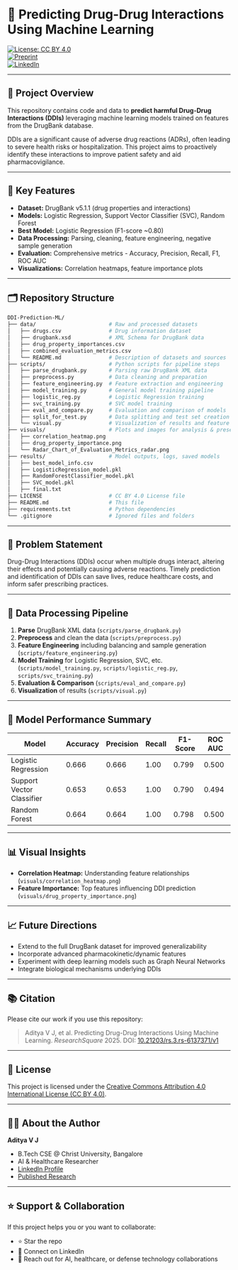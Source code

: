 # 💊 Predicting Drug-Drug Interactions Using Machine Learning

[![License: CC BY 4.0](https://img.shields.io/badge/License-CC%20BY%204.0-green.svg)](https://creativecommons.org/licenses/by/4.0/)  
[![Preprint](https://img.shields.io/badge/Read-Preprint-orange)](https://www.researchsquare.com/article/rs-6137371/v1)  
[![LinkedIn](https://img.shields.io/badge/Author-RAAPPO-blue)](https://www.linkedin.com/in/raappo/)

---

## 🚀 Project Overview

This repository contains code and data to **predict harmful Drug-Drug Interactions (DDIs)** leveraging machine learning models trained on features from the DrugBank database.

DDIs are a significant cause of adverse drug reactions (ADRs), often leading to severe health risks or hospitalization. This project aims to proactively identify these interactions to improve patient safety and aid pharmacovigilance.

---

## 🎯 Key Features

- **Dataset:** DrugBank v5.1.1 (drug properties and interactions)  
- **Models:** Logistic Regression, Support Vector Classifier (SVC), Random Forest  
- **Best Model:** Logistic Regression (F1-score ~0.80)  
- **Data Processing:** Parsing, cleaning, feature engineering, negative sample generation  
- **Evaluation:** Comprehensive metrics - Accuracy, Precision, Recall, F1, ROC AUC  
- **Visualizations:** Correlation heatmaps, feature importance plots  

---

## 🗂 Repository Structure

```bash
DDI-Prediction-ML/
├── data/                       # Raw and processed datasets
│   ├── drugs.csv               # Drug information dataset
│   ├── drugbank.xsd            # XML Schema for DrugBank data
│   ├── drug_property_importances.csv
│   ├── combined_evaluation_metrics.csv
│   └── README.md               # Description of datasets and sources
├── scripts/                    # Python scripts for pipeline steps
│   ├── parse_drugbank.py       # Parsing raw DrugBank XML data
│   ├── preprocess.py           # Data cleaning and preparation
│   ├── feature_engineering.py  # Feature extraction and engineering
│   ├── model_training.py       # General model training pipeline
│   ├── logistic_reg.py         # Logistic Regression training
│   ├── svc_training.py         # SVC model training
│   ├── eval_and_compare.py     # Evaluation and comparison of models
│   ├── split_for_test.py       # Data splitting and test set creation
│   └── visual.py               # Visualization of results and feature importance
├── visuals/                    # Plots and images for analysis & presentation
│   ├── correlation_heatmap.png
│   ├── drug_property_importance.png
│   └── Radar_Chart_of_Evaluation_Metrics_radar.png
├── results/                    # Model outputs, logs, saved models
│   ├── best_model_info.csv
│   ├── LogisticRegression_model.pkl
│   ├── RandomForestClassifier_model.pkl
│   ├── SVC_model.pkl
│   ├── final.txt       
├── LICENSE                     # CC BY 4.0 License file
├── README.md                   # This file
├── requirements.txt            # Python dependencies
└── .gitignore                  # Ignored files and folders
```

---

## 🧠 Problem Statement

Drug-Drug Interactions (DDIs) occur when multiple drugs interact, altering their effects and potentially causing adverse reactions. Timely prediction and identification of DDIs can save lives, reduce healthcare costs, and inform safer prescribing practices.

---

## 🧪 Data Processing Pipeline

1. **Parse** DrugBank XML data (`scripts/parse_drugbank.py`)  
2. **Preprocess** and clean the data (`scripts/preprocess.py`)  
3. **Feature Engineering** including balancing and sample generation (`scripts/feature_engineering.py`)  
4. **Model Training** for Logistic Regression, SVC, etc. (`scripts/model_training.py`, `scripts/logistic_reg.py`, `scripts/svc_training.py`)  
5. **Evaluation & Comparison** (`scripts/eval_and_compare.py`)  
6. **Visualization** of results (`scripts/visual.py`)  

---

## 🤖 Model Performance Summary

| Model                    | Accuracy | Precision | Recall | F1-Score | ROC AUC |
|--------------------------|----------|-----------|--------|----------|---------|
| Logistic Regression       | 0.666    | 0.666     | 1.00   | 0.799    | 0.500   |
| Support Vector Classifier | 0.653    | 0.653     | 1.00   | 0.790    | 0.494   |
| Random Forest            | 0.664    | 0.664     | 1.00   | 0.798    | 0.500   |

---

## 📊 Visual Insights

- **Correlation Heatmap:** Understanding feature relationships (`visuals/correlation_heatmap.png`)  
- **Feature Importance:** Top features influencing DDI prediction (`visuals/drug_property_importance.png`)  

---

## 📈 Future Directions

- Extend to the full DrugBank dataset for improved generalizability  
- Incorporate advanced pharmacokinetic/dynamic features  
- Experiment with deep learning models such as Graph Neural Networks  
- Integrate biological mechanisms underlying DDIs  

---

## 📚 Citation

Please cite our work if you use this repository:

> Aditya V J, et al. Predicting Drug-Drug Interactions Using Machine Learning. *ResearchSquare* 2025. DOI: [10.21203/rs.3.rs-6137371/v1](https://doi.org/10.21203/rs.3.rs-6137371/v1)

---

## 🔖 License

This project is licensed under the [Creative Commons Attribution 4.0 International License (CC BY 4.0)](https://creativecommons.org/licenses/by/4.0/).

---

## 👨‍💻 About the Author

**Aditya V J**  
- B.Tech CSE @ Christ University, Bangalore  
- AI & Healthcare Researcher  
- [LinkedIn Profile](https://www.linkedin.com/in/raappo/)  
- [Published Research](https://doi.org/10.21203/rs.3.rs-6137371/v1)

---

## ⭐ Support & Collaboration

If this project helps you or you want to collaborate:  
- ⭐ Star the repo  
- 📩 Connect on LinkedIn  
- 🤝 Reach out for AI, healthcare, or defense technology collaborations  



